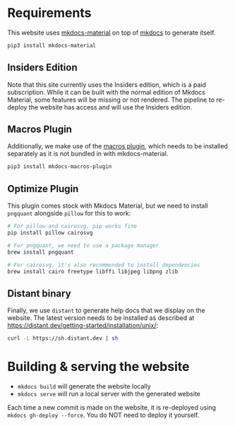 # Requirements

This website uses
[mkdocs-material](https://squidfunk.github.io/mkdocs-material/) on top of
[mkdocs](https://www.mkdocs.org/) to generate itself.

```sh
pip3 install mkdocs-material
```

## Insiders Edition

Note that this site currently uses the Insiders edition, which is a paid
subscription. While it can be built with the normal edition of Mkdocs Material,
some features will be missing or not rendered. The pipeline to re-deploy the
website has access and will use the Insiders edition.

## Macros Plugin

Additionally, we make use of the [macros
plugin](https://mkdocs-macros-plugin.readthedocs.io/en/latest/), which needs to
be installed separately as it is not bundled in with mkdocs-material.

```sh
pip3 install mkdocs-macros-plugin
```

## Optimize Plugin

This plugin comes stock with Mkdocs Material, but we need to install `pngquant`
alongside `pillow` for this to work:

```sh
# For pillow and cairosvg, pip works fine
pip install pillow cairosvg

# For pngquant, we need to use a package manager
brew install pngquant

# For cairosvg, it's also recommended to install dependencies
brew install cairo freetype libffi libjpeg libpng zlib
```

## Distant binary

Finally, we use `distant` to generate help docs that we display on the website.
The latest version needs to be installed as described at
https://distant.dev/getting-started/installation/unix/:

```sh
curl -L https://sh.distant.dev | sh
```

# Building & serving the website

* `mkdocs build` will generate the website locally
* `mkdocs serve` will run a local server with the generated website

Each time a new commit is made on the website, it is re-deployed using
`mkdocs gh-deploy --force`. You do NOT need to deploy it yourself.
